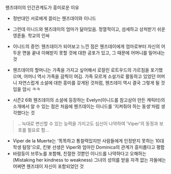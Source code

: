 웬즈데이의 인간관계도가 흥미로운 이유

- 정반대인 서로에게 끌리는 웬즈데이와 이니드

- 그런데 이니드와 웬즈데이의 엄마가 닮아있음. 정열적이고, 섬세하고 상처받기 쉬운 영혼들. 학교의 인싸

- 이니드의 증언: 웬즈데이가 되어보고 느낀 점은 웬즈데이에게 엄마로부터 자신의 어두운 면을 끝내 이해받지 못할 것에 대한 공포가 있고, 그 때문에 어머니를 밀어내는 것

- 웬즈데이의 할머니는 가족을 가지고 싶어해서 로잘린 로트우드의 가르침을 포기했으며, 어머니 역시 가족을 끔찍이 여김. 가족 모르게 소설가로 활동하고 있었던 어머니 자연스럽게 소설에 대한 흥미를 갖게된 것처럼, 웬즈데이 역시 결국 그렇게 될 것임을 암시 ㅋㅋ

- 시즌2 6화 웬즈데이의 소설에 등장하는 Evelyn(이니드를 참고삼아 만든 캐릭터)의 소개에서 알 수 있는 점은 처음에 웬즈데이는 이니드를 '지켜줘야 하는 동생'처럼 생각했다는 것

> 	.. 늑대로 변신할 수 있는 능력을 가지고도 심신이 나약하여 'Viper'의 동정과 보호를 필요로 함...

- Viper de la Muerte는 '똑똑하고 통찰력있지만 사람들에게 인정받지 못하는 10대 학생 탐정'으로, 킨봇 선생은 Viper와 엄마인 Dominica의 관계가 흥미롭다고 평함
- 바람둥이 브루노를 포함해, 친절한 것뿐인 이니드를 나약하다고 오해하는 (Mistaking her kindness to weakness) 그녀의 성의를 받을 자격 없는 자들에는 어쩌면 웬즈데이 자신이 포함되었던 것
